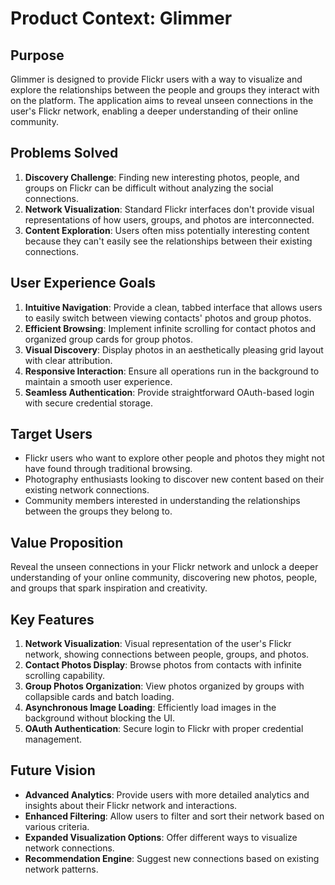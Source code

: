 # Product Context: Glimmer

## Purpose
Glimmer is designed to provide Flickr users with a way to visualize and explore the relationships between the people and groups they interact with on the platform. The application aims to reveal unseen connections in the user's Flickr network, enabling a deeper understanding of their online community.

## Problems Solved
1. **Discovery Challenge**: Finding new interesting photos, people, and groups on Flickr can be difficult without analyzing the social connections.
2. **Network Visualization**: Standard Flickr interfaces don't provide visual representations of how users, groups, and photos are interconnected.
3. **Content Exploration**: Users often miss potentially interesting content because they can't easily see the relationships between their existing connections.

## User Experience Goals
1. **Intuitive Navigation**: Provide a clean, tabbed interface that allows users to easily switch between viewing contacts' photos and group photos.
2. **Efficient Browsing**: Implement infinite scrolling for contact photos and organized group cards for group photos.
3. **Visual Discovery**: Display photos in an aesthetically pleasing grid layout with clear attribution.
4. **Responsive Interaction**: Ensure all operations run in the background to maintain a smooth user experience.
5. **Seamless Authentication**: Provide straightforward OAuth-based login with secure credential storage.

## Target Users
- Flickr users who want to explore other people and photos they might not have found through traditional browsing.
- Photography enthusiasts looking to discover new content based on their existing network connections.
- Community members interested in understanding the relationships between the groups they belong to.

## Value Proposition
Reveal the unseen connections in your Flickr network and unlock a deeper understanding of your online community, discovering new photos, people, and groups that spark inspiration and creativity.

## Key Features
1. **Network Visualization**: Visual representation of the user's Flickr network, showing connections between people, groups, and photos.
2. **Contact Photos Display**: Browse photos from contacts with infinite scrolling capability.
3. **Group Photos Organization**: View photos organized by groups with collapsible cards and batch loading.
4. **Asynchronous Image Loading**: Efficiently load images in the background without blocking the UI.
5. **OAuth Authentication**: Secure login to Flickr with proper credential management.

## Future Vision
- **Advanced Analytics**: Provide users with more detailed analytics and insights about their Flickr network and interactions.
- **Enhanced Filtering**: Allow users to filter and sort their network based on various criteria.
- **Expanded Visualization Options**: Offer different ways to visualize network connections.
- **Recommendation Engine**: Suggest new connections based on existing network patterns.

